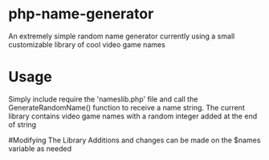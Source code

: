 # php-name-generator
An extremely simple random name generator currently using a small customizable library of cool video game names

# Usage
Simply include require the 'nameslib.php' file and call the GenerateRandomName() function to receive a name string. The current library contains video game names with a random integer added at the end of string

#Modifying The Library
Additions and changes can be made on the $names variable as needed
